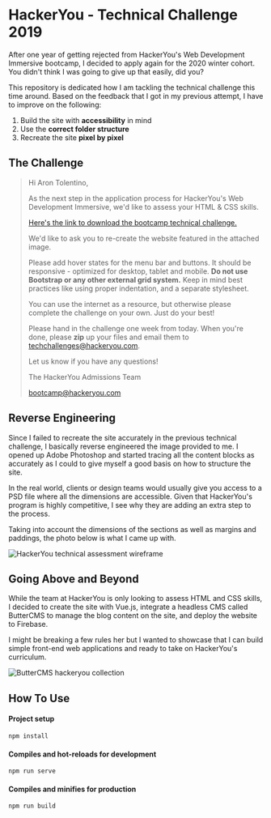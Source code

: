 # HackerYou - Technical Challenge 2019
After one year of getting rejected from HackerYou's Web Development Immersive bootcamp, I decided to apply again for the 2020 winter cohort. You didn't think I was going to give up that easily, did you?

This repository is dedicated how I am tackling the technical challenge this time around. Based on the feedback that I got in my previous attempt, I have to improve on the following:

 1. Build the site with **accessibility** in mind
 2. Use the **correct folder structure**
 3. Recreate the site **pixel by pixel** 

## The Challenge

> Hi Aron Tolentino,
> 
> As the next step in the application process for  HackerYou's Web
> Development Immersive, we'd like to assess your HTML & CSS skills.
> 
> [Here's the link to download the bootcamp technical
> challenge.](http://bootcamp-techtest.hackeryou.com/tech_challenge.zip)
> 
> We'd like to ask you to re-create the website featured in the attached
> image.
> 
> Please add hover states for the menu bar and buttons. It should be
> responsive - optimized for desktop, tablet and mobile.  **Do not use
> Bootstrap or any other external grid system.** Keep in mind best
> practices like using proper indentation, and a  separate stylesheet.
> 
> You can use the internet as a resource, but otherwise please complete
> the challenge on your own. Just do your best!
> 
> Please hand in the challenge one week from today. When you're done,
> please  **zip**  up your files and email them to 
> [techchallenges@hackeryou.com](mailto:techchallenges@hackeryou.com
> "mailto:techchallenges@hackeryou.com").
> 
> Let us know if you have any questions!
> 
> The  HackerYou  Admissions Team
> 
> [bootcamp@hackeryou.com](mailto:bootcamp@hackeryou.com)

## Reverse Engineering
Since I failed to recreate the site accurately in the previous technical challenge, I basically reverse engineered the image provided to me. I opened up Adobe Photoshop and started tracing all the content blocks as accurately as I could to give myself a good basis on how to structure the site. 

In the real world, clients or design teams would usually give you access to a PSD file where all the dimensions are accessible. Given that HackerYou's program is highly competitive, I see why they are adding an extra step to the process. 

Taking into account the dimensions of the sections as well as margins and paddings, the photo below is what I came up with. 

![HackerYou technical assessment wireframe](https://i.imgur.com/Q6zOq5o.jpg)

## Going Above and Beyond

While the team at HackerYou is only looking to assess HTML and CSS skills, I decided to create the site with Vue.js, integrate a headless CMS called ButterCMS to manage the blog content on the site, and deploy the website to Firebase.

I might be breaking a few rules her but I wanted to showcase that I can build simple front-end web applications and ready to take on HackerYou's curriculum. 

![ButterCMS hackeryou collection](https://i.imgur.com/5LK36BE.png)

## How To Use

#### Project setup
```
npm install
```

#### Compiles and hot-reloads for development
```
npm run serve
```

#### Compiles and minifies for production
```
npm run build
```

